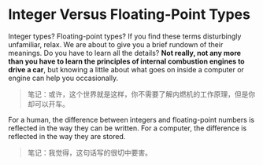 # Integer Versus Floating-Point Types

Integer types? Floating-point types? If you find these terms disturbingly unfamiliar, relax. We are about to give you a brief rundown of their meanings. Do you have to learn all the details? **Not really, not any more than you have to learn the principles of  internal combustion engines to drive a car**, but knowing a little about what goes on inside a computer or engine can help you occasionally.

> 笔记：或许，这个世界就是这样，你不需要了解内燃机的工作原理，但是你却可以开车。

For a human, the difference between integers and floating-point numbers is reflected in the way they can be written. For a computer, the difference is reflected in the way they are stored.

> 笔记：我觉得，这句话写的很切中要害。

